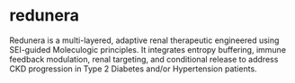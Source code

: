 # redunera
Redunera is a multi-layered, adaptive renal therapeutic engineered using SEI-guided Moleculogic principles. It integrates entropy buffering, immune feedback modulation, renal targeting, and conditional release to address CKD progression in Type 2 Diabetes and/or Hypertension patients.
